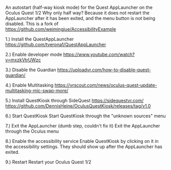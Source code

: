 An autostart (half-way kiosk mode) for the Quest AppLauncher on the Oculus Quest 1/2
Why only half way? Because it does not restart the AppLauncher after it has been exited, and the menu button is not being disabled.
This is a fork of https://github.com/weimingjue/AccessibilityExample

1.) Install the QuestAppLauncher
https://github.com/tverona1/QuestAppLauncher

2.) Enable developer mode
https://www.youtube.com/watch?v=mxzkVtrUWzc

3.) Disable the Guardian
https://uploadvr.com/how-to-disable-quest-guardian/

4.) Enable Multitasking
https://vrscout.com/news/oculus-quest-update-multitasking-mic-swap-more/

5.) Install QuestKiosk through SideQuest
https://sidequestvr.com/
https://github.com/DennisHeine/OculusQuestKiosk/releases/tag/v1.0

6.) Start QuestKiosk 
Start QuestKiosk through the "unknown sources" menu

7.) Exit the AppLauncher (dumb step, couldn't fix it)
Exit the AppLauncher through the Oculus menu

8.) Enable the accessibility service
Enable QuestKiosk by clicking on it in the accessibility settings.
They should show up after the AppLauncher has exited.

9.) Restart
Restart your Oculus Quest 1/2
